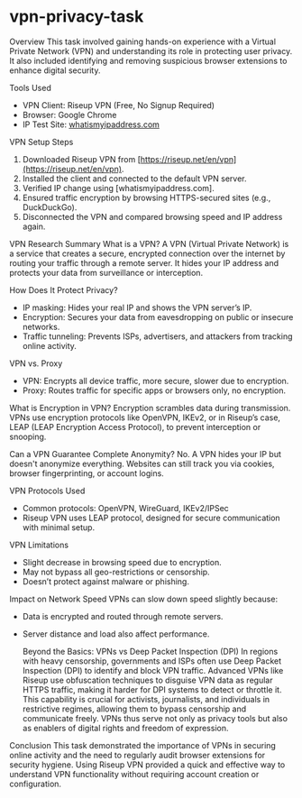 # vpn-privacy-task

Overview
This task involved gaining hands-on experience with a Virtual Private Network (VPN) and understanding its role in protecting user privacy. It also included identifying and removing suspicious browser extensions to enhance digital security.


Tools Used
- VPN Client: Riseup VPN (Free, No Signup Required)
- Browser: Google Chrome
- IP Test Site: [whatismyipaddress.com](https://whatismyipaddress.com)


VPN Setup Steps
1. Downloaded Riseup VPN from [https://riseup.net/en/vpn](https://riseup.net/en/vpn).
2. Installed the client and connected to the default VPN server.
3. Verified IP change using [whatismyipaddress.com].
4. Ensured traffic encryption by browsing HTTPS-secured sites (e.g., DuckDuckGo).
5. Disconnected the VPN and compared browsing speed and IP address again.

VPN Research Summary
 What is a VPN?
A VPN (Virtual Private Network) is a service that creates a secure, encrypted connection over the internet by routing your traffic through a remote server. It hides your IP address and protects your data from surveillance or interception.

How Does It Protect Privacy?
- IP masking: Hides your real IP and shows the VPN server’s IP.
- Encryption: Secures your data from eavesdropping on public or insecure networks.
- Traffic tunneling: Prevents ISPs, advertisers, and attackers from tracking online activity.

VPN vs. Proxy
- VPN: Encrypts all device traffic, more secure, slower due to encryption.
- Proxy: Routes traffic for specific apps or browsers only, no encryption.

What is Encryption in VPN?
Encryption scrambles data during transmission. VPNs use encryption protocols like OpenVPN, IKEv2, or in Riseup’s case, LEAP (LEAP Encryption Access Protocol), to prevent interception or snooping.

Can a VPN Guarantee Complete Anonymity?
No. A VPN hides your IP but doesn't anonymize everything. Websites can still track you via cookies, browser fingerprinting, or account logins.

VPN Protocols Used
- Common protocols: OpenVPN, WireGuard, IKEv2/IPSec
- Riseup VPN uses LEAP protocol, designed for secure communication with minimal setup.

VPN Limitations
- Slight decrease in browsing speed due to encryption.
- May not bypass all geo-restrictions or censorship.
- Doesn’t protect against malware or phishing.

Impact on Network Speed
VPNs can slow down speed slightly because:
- Data is encrypted and routed through remote servers.
- Server distance and load also affect performance.

  Beyond the Basics: VPNs vs Deep Packet Inspection (DPI)
In regions with heavy censorship, governments and ISPs often use Deep Packet Inspection (DPI) to identify and block VPN traffic. Advanced VPNs like Riseup use obfuscation techniques to disguise VPN data as regular HTTPS traffic, making it harder for DPI systems to detect or throttle it. This capability is crucial for activists, journalists, and individuals in restrictive regimes, allowing them to bypass censorship and communicate freely. VPNs thus serve not only as privacy tools but also as enablers of digital rights and freedom of expression.

Conclusion
This task demonstrated the importance of VPNs in securing online activity and the need to regularly audit browser extensions for security hygiene. Using Riseup VPN provided a quick and effective way to understand VPN functionality without requiring account creation or configuration.
